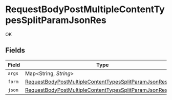 # RequestBodyPostMultipleContentTypesSplitParamJsonRes

OK


## Fields

| Field                                                                                                                                           | Type                                                                                                                                            | Required                                                                                                                                        | Description                                                                                                                                     |
| ----------------------------------------------------------------------------------------------------------------------------------------------- | ----------------------------------------------------------------------------------------------------------------------------------------------- | ----------------------------------------------------------------------------------------------------------------------------------------------- | ----------------------------------------------------------------------------------------------------------------------------------------------- |
| `args`                                                                                                                                          | Map<String, *String*>                                                                                                                           | :heavy_minus_sign:                                                                                                                              | N/A                                                                                                                                             |
| `form`                                                                                                                                          | [RequestBodyPostMultipleContentTypesSplitParamJsonResForm](../../models/operations/RequestBodyPostMultipleContentTypesSplitParamJsonResForm.md) | :heavy_minus_sign:                                                                                                                              | N/A                                                                                                                                             |
| `json`                                                                                                                                          | [RequestBodyPostMultipleContentTypesSplitParamJsonResJson](../../models/operations/RequestBodyPostMultipleContentTypesSplitParamJsonResJson.md) | :heavy_minus_sign:                                                                                                                              | N/A                                                                                                                                             |